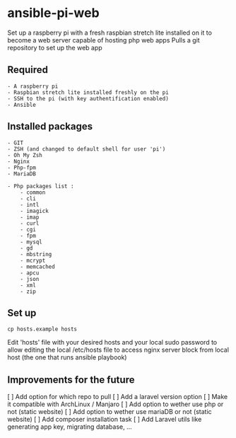 # ansible-pi-web

Set up a raspberry pi with a fresh raspbian stretch lite installed on it to become a web server capable of hosting php web apps
Pulls a git repository to set up the web app

## Required
    - A raspberry pi
    - Raspbian stretch lite installed freshly on the pi
    - SSH to the pi (with key authentification enabled)
    - Ansible

## Installed packages
    - GIT
    - ZSH (and changed to default shell for user 'pi')
    - Oh My Zsh
    - Nginx
    - Php-fpm
    - MariaDB

    - Php packages list :
        - common
        - cli
        - intl
        - imagick
        - imap
        - curl
        - cgi
        - fpm
        - mysql
        - gd
        - mbstring
        - mcrypt
        - memcached
        - apcu
        - json
        - xml
        - zip

## Set up
    cp hosts.example hosts
Edit 'hosts' file with your desired hosts and your local sudo password to allow editing the local /etc/hosts file to access nginx server block from local host (the one that runs ansible playbook)

## Improvements for the future
 [ ] Add option for which repo to pull
 [ ] Add a laravel version option
 [ ] Make it compatible with ArchLinux / Manjaro
 [ ] Add option to wether use php or not (static website)
 [ ] Add option to wether use mariaDB or not (static website)
 [ ] Add composer installation task
 [ ] Add Laravel utils like generating app key, migrating database, ...

